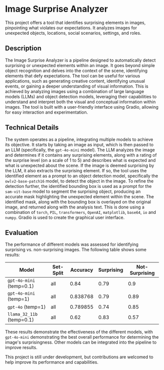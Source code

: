 # Image Surprise Analyzer

This project offers a tool that identifies surprising elements in images, pinpointing what violates our expectations. It analyzes images for unexpected objects, locations, social scenarios, settings, and roles.

## Description

The Image Surprise Analyzer is a pipeline designed to automatically detect surprising or unexpected elements within an image. It goes beyond simple object recognition and delves into the context of the scene, identifying elements that defy expectations. The tool can be useful for various applications, such as generating creative content, identifying unusual events, or gaining a deeper understanding of visual information. This is achieved by analyzing images using a combination of large language models (LLMs) and object detection models, leveraging their capabilities to understand and interpret both the visual and conceptual information within images. The tool is built with a user-friendly interface using Gradio, allowing for easy interaction and experimentation.

## Technical Details

The system operates as a pipeline, integrating multiple models to achieve its objective. It starts by taking an image as input, which is then passed to an LLM (specifically, the `gpt-4o-mini` model). The LLM analyzes the image and determines if it contains any surprising elements, along with a rating of the surprise level (on a scale of 1 to 5) and describes what is expected and what is unexpected about the scene. If the image is deemed surprising by the LLM, it also extracts the surprising element. If so, the tool uses the identified element as a prompt to an object detection model, specifically the `owlv2-base-patch16` model, to detect the object in the image. To refine the detection further, the identified bounding box is used as a prompt for the `sam-vit-base` model to segment the surprising object, producing an accurate mask highlighting the unexpected element within the scene. The identified mask, along with the bounding box is overlayed on the original image, and returned along with the analysis text. This is done using a combination of `torch`, `PIL`, `transformers`, `OpenAI`, `matplotlib`, `base64`, `io` and `numpy`. Gradio is used to create the graphical user interface.

## Evaluation

The performance of different models was assessed for identifying surprising vs. non-surprising images. The following table shows some results:

| Model                                                 | Set-Split | Accuracy | Surprising | Not-Surprising |
|-------------------------------------------------------|----------|----------|------------|----------------|
| `gpt-4o-mini` (temp=0.1)                              | all      | 0.84     | 0.79       | 0.9            |
| `gpt-4o-mini` (temp=1)                                | all      | 0.838768 | 0.79       | 0.89           |
| `gpt-4o` (temp=1)                                     | all      | 0.789855 | 0.74       | 0.85           |
| `llama_32_11b` (temp=0.1)                             | all      | 0.62     | 0.83       | 0.57           |

These results demonstrate the effectiveness of the different models, with `gpt-4o-mini` demonstrating the best overall performance for determining the image's surprisingness. Other models can be integrated into the pipeline to improve results.

This project is still under development, but contributions are welcomed to help improve its performance and capabilities.
